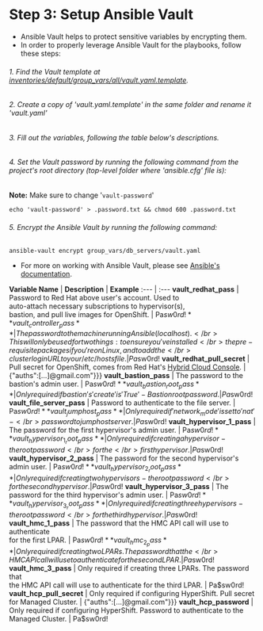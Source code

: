 # Step 3: Setup Ansible Vault
* Ansible Vault helps to protect sensitive variables by encrypting them.
* In order to properly leverage Ansible Vault for the playbooks, follow these steps:

###### 1. Find the Vault template at [inventories/default/group_vars/all/vault.yaml.template](https://github.com/IBM/Ansible-OpenShift-Provisioning/blob/main/inventories/default/group_vars/all/vault.yaml.template).
###### 2. Create a copy of 'vault.yaml.template' in the same folder and rename it 'vault.yaml'
###### 3. Fill out the variables, following the table below's descriptions.
###### 4. Set the Vault password by running the following command from the project's root directory (top-level folder where 'ansible.cfg' file is): 
<b>Note:</b> Make sure to change '`vault-password`'
```
echo 'vault-password' > .password.txt && chmod 600 .password.txt
```
###### 5. Encrypt the Ansible Vault by running the following command:
```
ansible-vault encrypt group_vars/db_servers/vault.yaml
```

* For more on working with Ansible Vault, please see [Ansible's documentation](https://docs.ansible.com/ansible/latest/vault_guide/index.html).

**Variable Name** | **Description** | **Example**
:--- | :---
**vault_redhat_pass** | Password to Red Hat above user's account. Used to</br > auto-attach necessary subscriptions to hypervisor(s),</br > bastion, and pull live images for OpenShift. | Pa$sw0rd!
**vault_controller_pass** | The password to the machine running Ansible (localhost).</br > This will only be used for two things: to ensure you've installed</br > the pre-requisite packages if you're on Linux, and to add the</br > cluster login URL to your /etc/hosts file. | Pa$sw0rd!
**vault_redhat_pull_secret** | Pull secret for OpenShift, comes from Red Hat's [Hybrid Cloud Console](https://console.redhat.com/openshift/install/ibmz/user-provisioned). | {"auths":[...]@gmail.com"}}}
**vault_bastion_pass** | The password to the bastion's admin user. | Pa$sw0rd!
**vault_bastion_root_pass** | Only required if bastion's 'create' is 'True' - Bastion root password. | Pa$sw0rd!
**vault_file_server_pass** | Password to authenticate to the file server. | Pa$sw0rd!
**vault_jumphost_pass** | Only required if 'network_mode' is set to 'nat' - </br >password to jumphost server. | Pa$sw0rd!
**vault_hypervisor_1_pass** | The password for the first hypervisor's admin user. | Pa$sw0rd!
**vault_hypervisor_1_root_pass** | Only required if creating a hypervisor - the root password</br > for the</br > first hypervisor. | Pa$sw0rd!
**vault_hypervisor_2_pass** | The password for the second hypervisor's admin user. | Pa$sw0rd!
**vault_hypervisor_2_root_pass** | Only required if creating two hypervisors - the root password</br > for the second hypervisor. | Pa$sw0rd!
**vault_hypervisor_3_pass** | The password for the third hypervisor's admin user. | Pa$sw0rd!
**vault_hypervisor_3_root_pass** | Only required if creating three hypervisors - the root password</br > for the third hypervisor. | Pa$sw0rd!
**vault_hmc_1_pass** | The password that the HMC API call will use to authenticate</br > for the first LPAR. | Pa$sw0rd!
**vault_hmc_2_pass** | Only required if creating two LPARs. The password that the</br > HMC API call will use to authenticate for the second LPAR. | Pa$sw0rd!
**vault_hmc_3_pass** | Only required if creating three LPARs. The password that</br > the HMC API call will use to authenticate for the third LPAR. | Pa$sw0rd!
**vault_hcp_pull_secret** | Only required if configuring HyperShift. Pull secret for Managed Cluster. | {"auths":[...]@gmail.com"}}}
**vault_hcp_password** | Only required if configuring HyperShift. Password to authenticate to the Managed Cluster. | Pa$sw0rd!